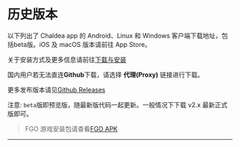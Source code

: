 # 历史版本

以下列出了 Chaldea app 的 Android、Linux 和 Windows 客户端下载地址，包括beta版。iOS 及 macOS 版本请前往 App Store。

关于安装方式及更多信息请前往[下载与安装](./installation.md)

国内用户若无法直连**Github**下载，请选择 **代理(Proxy)** 链接进行下载。

更多发布版本请见[Github Releases](https://github.com/chaldea-center/chaldea/releases)

注意: `beta`版即预览版，随最新版代码一起更新。一般情况下下载 v2.x 最新正式版即可。

> FGO 游戏安装包请查看[FGO APK](./fgo_apk.md)

<hr/>
<AppRelease/>
